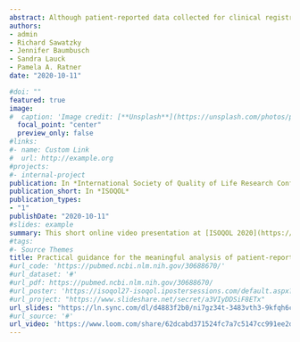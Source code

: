 ```yaml
---
abstract: Although patient-reported data collected for clinical registries have the potential to provide valuable information about the impact of treatment, there is little guidance about how to meaningfully analyse these data. The purpose of this study was to explicate the process of conducting such analyses as a guide by answering the following questions (1) What information can be extracted from linked clinical and administrative data sources?; (2) How should we best accommodate the unavoidable missing data within these datasets?; and (3) What is an appropriate analysis strategy for longitudinal patient-reported data? The primary methods included observations and reflections gained from the analysis of patient-reported data (Atrial Fibrillation Effect on Quality of Life Questionnaire) collected between 2008 and 2016 from a provincial cardiac registry in British Columbia (Canada) and linked with administrative health data. This presentation focuses on the key challenges experienced while working with these data (rather than on the findings of the statistical analyses). A large part of the study was focused on how to represent time, and then establish a defensible process to represent the individual variation in the patients’ trajectories. To extract information from linked data sources, substantial data preparation and cleaning were needed. Relevant information including patients’ comorbidities and interventions received were extracted with validated algorithms and various graphical techniques were employed to reveal relevant information (e.g., stacked bar plots and times series plots). To accommodate missing data, multilevel multiple imputation was used with all available auxiliary variables (including an indicator of death). Full information maximum likelihood was used afterwards to account for the follow-up times that were unequally spaced. To model patient trajectories, several methods including multilevel and latent growth models were compared. However, an emerging statistical approach known as growth mixture modelling allowed for the identification of multiple subgroups of trajectories and nesting of time to account for individually-varying times of observation. Analysis of clinical registries requires complex computer programming and knowledge of various analytical software packages. Meaningful analysis methods need to account for both the different subgroups of patient trajectories and variability in the frequency and timing of measurement occurrences. 
authors:
- admin
- Richard Sawatzky
- Jennifer Baumbusch
- Sandra Lauck
- Pamela A. Ratner
date: "2020-10-11"

#doi: ""
featured: true
image:
#  caption: 'Image credit: [**Unsplash**](https://unsplash.com/photos/pLCdAaMFLTE)'
  focal_point: "center"
  preview_only: false
#links:
#- name: Custom Link
#  url: http://example.org
#projects:
#- internal-project
publication: In *International Society of Quality of Life Research Conference*
publication_short: In *ISOQOL*
publication_types:
- "1"
publishDate: "2020-10-11"
#slides: example
summary: This short online video presentation at [ISOQOL 2020](https://www.isoqol.org/events/27th-annual-conference/) focuses on some key methodological challenges that were overcome while working with repeated measures patient-reported outcomes data collected from outpatients with atrial fibrillation.
#tags:
#- Source Themes
title: Practical guidance for the meaningful analysis of patient-reported data stored in clinical registries
#url_code: 'https://pubmed.ncbi.nlm.nih.gov/30688670/'
#url_dataset: '#'
#url_pdf: https://pubmed.ncbi.nlm.nih.gov/30688670/
#url_poster: 'https://isoqol27-isoqol.ipostersessions.com/default.aspx?s=92-DC-9D-#CE-6D-FA-6A-42-DB-DA-BC-29-5C-06-D3-7D'
#url_project: "https://www.slideshare.net/secret/a3VIyDDSiF8ETx"
url_slides: "https://ln.sync.com/dl/d4883f2b0/ni7gz34t-3483vth3-9kfqh6ca-66mpnjg4"
#url_source: '#'
url_video: 'https://www.loom.com/share/62dcabd371524fc7a7c5147cc991ee2d'
---
```

